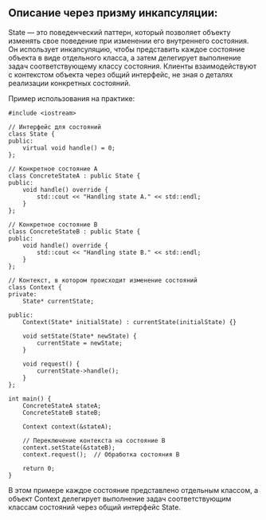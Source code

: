 ## Описание через призму инкапсуляции:
State — это поведенческий паттерн, который позволяет объекту изменять свое поведение при изменении его внутреннего
состояния. Он использует инкапсуляцию, чтобы представить каждое состояние объекта в виде отдельного класса, 
а затем делегирует выполнение задач соответствующему классу состояния. Клиенты взаимодействуют с контекстом 
объекта через общий интерфейс, не зная о деталях реализации конкретных состояний.

Пример использования на практике:
```
#include <iostream>

// Интерфейс для состояний
class State {
public:
    virtual void handle() = 0;
};

// Конкретное состояние A
class ConcreteStateA : public State {
public:
    void handle() override {
        std::cout << "Handling state A." << std::endl;
    }
};

// Конкретное состояние B
class ConcreteStateB : public State {
public:
    void handle() override {
        std::cout << "Handling state B." << std::endl;
    }
};

// Контекст, в котором происходит изменение состояний
class Context {
private:
    State* currentState;

public:
    Context(State* initialState) : currentState(initialState) {}

    void setState(State* newState) {
        currentState = newState;
    }

    void request() {
        currentState->handle();
    }
};

int main() {
    ConcreteStateA stateA;
    ConcreteStateB stateB;

    Context context(&stateA);

    // Переключение контекста на состояние B
    context.setState(&stateB);
    context.request();  // Обработка состояния B

    return 0;
}
```
В этом примере каждое состояние представлено отдельным классом, а объект Context делегирует выполнение задач соответствующим 
классам состояний через общий интерфейс State.
